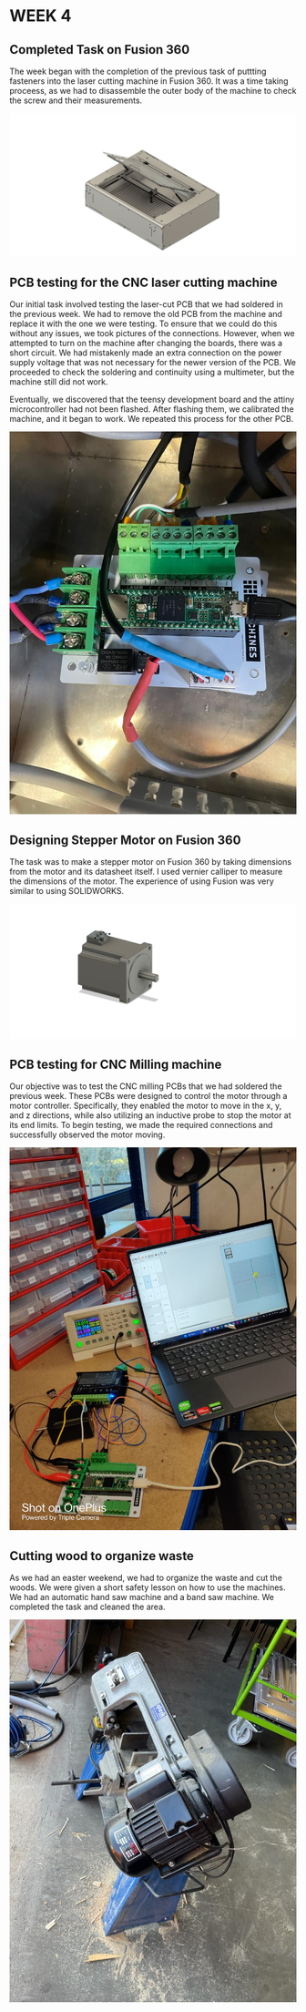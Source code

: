# WEEK 4
## Completed Task on Fusion 360

The week began with the completion of the previous task of puttting fasteners into the laser cutting machine in Fusion 360. It was a time taking proceess, as we had to disassemble the outer body of the machine to check the screw and their measurements. 

![](Large%20Format%20Laser%20V1%20publish%20v12.png "")

## PCB testing for the CNC laser cutting machine

Our initial task involved testing the laser-cut PCB that we had soldered in the previous week. We had to remove the old PCB from the machine and replace it with the one we were testing. To ensure that we could do this without any issues, we took pictures of the connections. However, when we attempted to turn on the machine after changing the boards, there was a short circuit. We had mistakenly made an extra connection on the power supply voltage that was not necessary for the newer version of the PCB. We proceeded to check the soldering and continuity using a multimeter, but the machine still did not work.

Eventually, we discovered that the teensy development board and the attiny microcontroller had not been flashed. After flashing them, we calibrated the machine, and it began to work. We repeated this process for the other PCB.

![](Laser%20PCB.jpeg "")

## Designing Stepper Motor on Fusion 360

The task was to make a stepper motor on Fusion 360 by taking dimensions from the motor and its datasheet itself. I used vernier calliper to measure the dimensions of the motor. The experience of using Fusion was very similar to using SOLIDWORKS.

![](Stepper%20Motor%2034HS31-6004D-E1000%20v1.png "")
## PCB testing for CNC Milling machine 

Our objective was to test the CNC milling PCBs that we had soldered the previous week. These PCBs were designed to control the motor through a motor controller. Specifically, they enabled the motor to move in the x, y, and z directions, while also utilizing an inductive probe to stop the motor at its end limits. To begin testing, we made the required connections and successfully observed the motor moving.

![](Miling%20pCB.jpeg "")

## Cutting wood to organize waste

As we had an easter weekend, we had to organize the waste and cut the woods. We were given a short safety lesson on how to use the machines. We had an automatic hand saw machine and a band saw machine. We completed the task and cleaned the area.

![](Wood%20Cutting.jpeg "")
